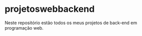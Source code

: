 # projetoswebbackend
Neste repositório estão todos os meus projetos de back-end em programação web.
